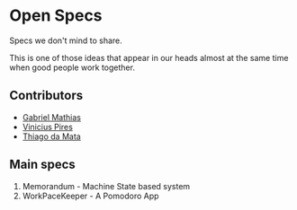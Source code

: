 # Open Specs

Specs we don't mind to share.

This is one of those ideas that appear in our heads almost at the same time when good people work together.

## Contributors

* [Gabriel Mathias](https://github.com/gabrielmathias)
* [Vinicius Pires](https://github.com/viniciuspires)
* [Thiago da Mata](https://github.com/thiagomata)

## Main specs

1. Memorandum - Machine State based system
2. WorkPaceKeeper - A Pomodoro App